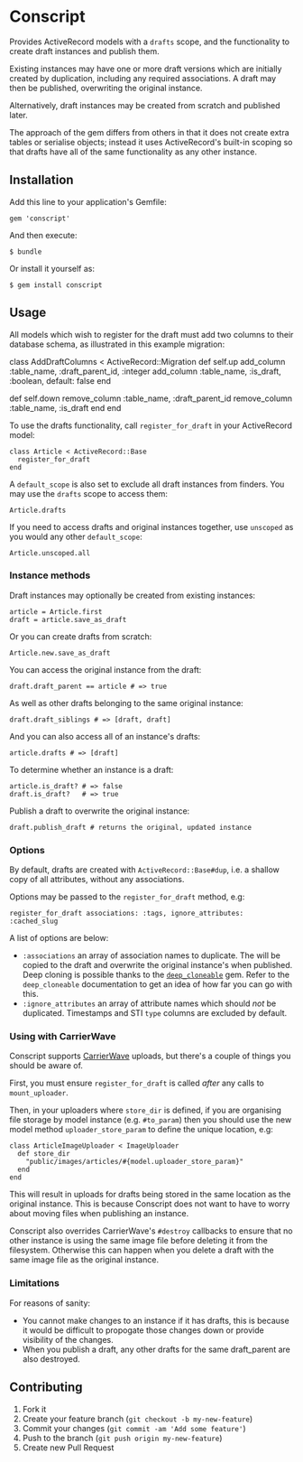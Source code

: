 # Conscript

Provides ActiveRecord models with a `drafts` scope, and the functionality to create draft instances and publish them.

Existing instances may have one or more draft versions which are initially created by duplication, including any required associations. A draft may then be published, overwriting the original instance.

Alternatively, draft instances may be created from scratch and published later.

The approach of the gem differs from others in that it does not create extra tables or serialise objects; instead it uses ActiveRecord's built-in scoping so that drafts have all of the same functionality as any other instance.

## Installation

Add this line to your application's Gemfile:

    gem 'conscript'

And then execute:

    $ bundle

Or install it yourself as:

    $ gem install conscript

## Usage

All models which wish to register for the draft must add two columns to their database schema, as illustrated in this example migration:

class AddDraftColumns < ActiveRecord::Migration
  def self.up
    add_column :table_name, :draft_parent_id, :integer
    add_column :table_name, :is_draft, :boolean, default: false
  end

  def self.down
    remove_column :table_name, :draft_parent_id
    remove_column :table_name, :is_draft
  end
end

To use the drafts functionality, call `register_for_draft` in your ActiveRecord model:

    class Article < ActiveRecord::Base
      register_for_draft
    end

A `default_scope` is also set to exclude all draft instances from finders. You may use the `drafts` scope to access them:

    Article.drafts

If you need to access drafts and original instances together, use `unscoped` as you would any other `default_scope`:

    Article.unscoped.all

### Instance methods

Draft instances may optionally be created from existing instances:
    
    article = Article.first
    draft = article.save_as_draft

Or you can create drafts from scratch:

    Article.new.save_as_draft

You can access the original instance from the draft:

    draft.draft_parent == article # => true

As well as other drafts belonging to the same original instance:

    draft.draft_siblings # => [draft, draft]

And you can also access all of an instance's drafts:

    article.drafts # => [draft]

To determine whether an instance is a draft:

    article.is_draft? # => false
    draft.is_draft?   # => true

Publish a draft to overwrite the original instance:

    draft.publish_draft # returns the original, updated instance


### Options

By default, drafts are created with `ActiveRecord::Base#dup`, i.e. a shallow copy of all attributes, without any associations.

Options may be passed to the `register_for_draft` method, e.g:

    register_for_draft associations: :tags, ignore_attributes: :cached_slug

A list of options are below:

- `:associations` an array of association names to duplicate. The will be copied to the draft and overwrite the original instance's when published. Deep cloning is possible thanks to the [`deep_cloneable`](https://github.com/moiristo/deep_cloneable) gem. Refer to the `deep_cloneable` documentation to get an idea of how far you can go with this.
- `:ignore_attributes` an array of attribute names which should _not_ be duplicated. Timestamps and STI `type` columns are excluded by default.


### Using with CarrierWave

Conscript supports [CarrierWave](https://github.com/carrierwaveuploader/carrierwave) uploads, but there's a couple of things you should be aware of.

First, you must ensure `register_for_draft` is called _after_ any calls to `mount_uploader`.

Then, in your uploaders where `store_dir` is defined, if you are organising file storage by model instance (e.g. `#to_param`) then you should use the new model method `uploader_store_param` to define the unique location, e.g:

    class ArticleImageUploader < ImageUploader
      def store_dir
        "public/images/articles/#{model.uploader_store_param}"
      end
    end

This will result in uploads for drafts being stored in the same location as the original instance. This is because Conscript does not want to have to worry about moving files when publishing an instance.

Conscript also overrides CarrierWave's `#destroy` callbacks to ensure that no other instance is using the same image file before deleting it from the filesystem. Otherwise this can happen when you delete a draft with the same image file as the original instance.


### Limitations

For reasons of sanity:

- You cannot make changes to an instance if it has drafts, this is because it would be difficult to propogate those changes down or provide visibility of the changes.
- When you publish a draft, any other drafts for the same draft_parent are also destroyed.


## Contributing

1. Fork it
2. Create your feature branch (`git checkout -b my-new-feature`)
3. Commit your changes (`git commit -am 'Add some feature'`)
4. Push to the branch (`git push origin my-new-feature`)
5. Create new Pull Request
